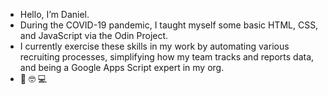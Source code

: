 - Hello, I’m Daniel.
- During the COVID-19 pandemic, I taught myself some basic HTML, CSS, and JavaScript via the Odin Project.
- I currently exercise these skills in my work by automating various recruiting processes, simplifying how my team tracks and reports data, and being a Google Apps Script expert in my org.
- 👋 🤓 💻
